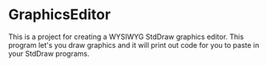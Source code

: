 # GraphicsEditor

This is a project for creating a WYSIWYG StdDraw graphics editor. This program let's you draw graphics and it will print out code for you to paste in your StdDraw programs.
